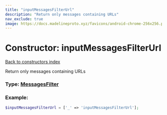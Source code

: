 ```yaml
---
title: "inputMessagesFilterUrl"
description: "Return only messages containing URLs"
nav_exclude: true
image: https://docs.madelineproto.xyz/favicons/android-chrome-256x256.png
---
```

# Constructor: inputMessagesFilterUrl  
[Back to constructors index](/API_docs/constructors/index.html)



Return only messages containing URLs




### Type: [MessagesFilter](/API_docs/types/MessagesFilter.html)


### Example:

```php
$inputMessagesFilterUrl = ['_' => 'inputMessagesFilterUrl'];
```  
